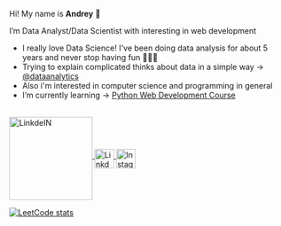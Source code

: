 Hi! My name is **Andrey** 👋    

I’m Data Analyst/Data Scientist with interesting in web development

- I really love Data Science! I've been doing data analysis for about 5 years and never stop having fun 🏄🏼‍♂️
- Trying to explain complicated thinks about data in a simple way -> [@dataanalytics](https://www.instagram.com/dataanalytics/)
- Also i'm interested in computer science and programming in general </br> 
- I’m currently learning -> [Python Web Development Course](https://stepik.org/course/75/syllabus)

</br>

  <a class="header-badge" target="_blank" href="https://www.codewars.com/users/Andreilinch">
      <img align="middle" alt="LinkdeIN" width="150px" alt="Codewars badge" src="https://www.codewars.com/users/Andreilinch/badges/micro">
  </a>
  <a class="header-badge" target="_blank" href="https://www.linkedin.com/in/andrey-korotkiy/">
      <img align="middle" alt="LinkdeIN" width="35px" src="https://plan2profit.ca/wp-content/uploads/2018/12/linkedin-logo-white.png">
  </a>
  <a target="_blank" href="https://www.instagram.com/dataanalytics/">
  <img align="middle" alt="Instagram" width="35px" src="https://proofmart.com/wp-content/uploads/2021/06/instagram-6-low.png" />
  </a>
  
  [![LeetCode stats](https://leetcode-stats-six.vercel.app/api?username=andreikorotkiy&theme=dark)](https://github.com/Andreilinch/leetcode-stats)


<!---
Andreilinch/Andreilinch is a ✨ special ✨ repository because its `README.md` (this file) appears on your GitHub profile.
You can click the Preview link to take a look at your changes.
--->
